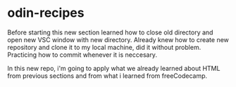 # odin-recipes
Before starting this new section learned how to close old directory and open new VSC window with new directory.
Already knew how to create new repository and clone it to my local machine, did it without problem.
Practicing how to commit whenever it is neccesary.

In this new repo, i'm going to apply what we already learned about HTML from previous sections and from what i learned from freeCodecamp.

